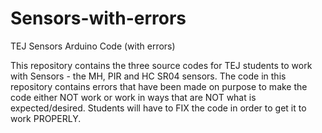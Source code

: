 # Sensors-with-errors
TEJ Sensors Arduino Code (with errors)

This repository contains the three source codes for TEJ students to work with Sensors - the MH, PIR and HC SR04 sensors.
The code in this repository contains errors that have been made on purpose to make the code either NOT work or work in ways that are NOT what is expected/desired.
Students will have to FIX the code in order to get it to work PROPERLY.
